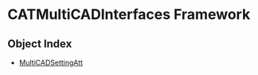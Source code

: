 # CATMultiCADInterfaces Framework

## Object Index

  * [MultiCADSettingAtt](CATMultiCADInterfaces/interface_MultiCADSettingAtt_65572.md)